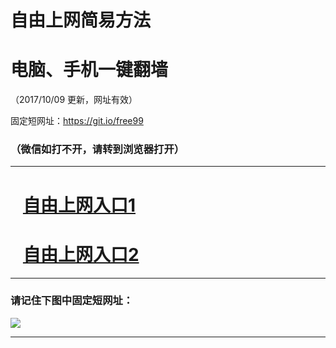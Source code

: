 ﻿# 自由上网简易方法

# 电脑、手机一键翻墙

（2017/10/09 更新，网址有效）

固定短网址：https://git.io/free99

### （微信如打不开，请转到浏览器打开）


***





# &nbsp;&nbsp; <a href="http://ft2610815110.fwq-tz-1001.info/fwqtz01.html?t=100900117167 " target="_blank">自由上网入口1</a>
# &nbsp;&nbsp; <a href="http://ft574016594.fwq-tz-1002.info/fwqtz02.html?t=100900118929 " target="_blank">自由上网入口2</a>
***

### 请记住下图中固定短网址：

<img src="https://s3-us-west-2.amazonaws.com/fwq-1001/yjfq-20170905okok.png" /> 


***


